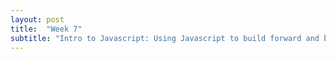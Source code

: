 ```yaml
---
layout: post
title:  "Week 7"
subtitle: "Intro to Javascript: Using Javascript to build forward and back buttons, “on click” actions"
---
```

<div id = "week7">

</div>